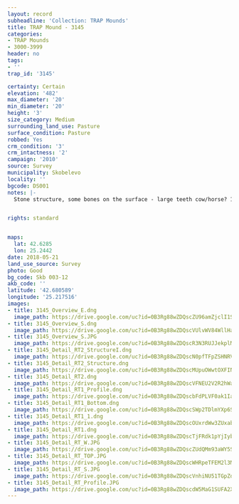 ```yaml
---
layout: record
subheadline: 'Collection: TRAP Mounds'
title: TRAP Mound - 3145
categories:
- TRAP Mounds
- 3000-3999
header: no
tags:
- ''
trap_id: '3145'

certainty: Certain
elevation: '482'
max_diameter: '20'
min_diameter: '20'
height: '3'
size_category: Medium
surrounding_land_use: Pasture
surface_condition: Pasture
robbed: Yes
crm_condition: '3'
crm_intactness: '2'
campaign: '2010'
source: Survey
municipality: Skobelevo
locality: ''
bgcode: DS001
notes: |-
  Stone structure, some bones on the surface - large teeth cow/horse? 1 huge fresh trench on the top, 4x3, 2m deep/in 2011 another fresh robbers' trench.


rights: standard


maps:
  lat: 42.6285
  lon: 25.2442
date: 2018-05-21
land_use_source: Survey
photo: Good
bg_code: Skb 003-12
akb_code: ''
latitude: '42.680589'
longitude: '25.217516'
images:
- title: 3145_Overview_E.dng
  image_path: https://drive.google.com/uc?id=0B3Rg88wZDQscZU96amZjclI1SDA
- title: 3145_Overview_S.dng
  image_path: https://drive.google.com/uc?id=0B3Rg88wZDQscVUlvWV84WllHa2s
- title: 3145_Overview_S.JPG
  image_path: https://drive.google.com/uc?id=0B3Rg88wZDQscR3N3RUJJekplMEE
- title: 3145_Detail_RT2_StructureI.dng
  image_path: https://drive.google.com/uc?id=0B3Rg88wZDQscN0pfTFpZSHNRVlk
- title: 3145_Detail_RT2_Structure.dng
  image_path: https://drive.google.com/uc?id=0B3Rg88wZDQscMUpuOWwtOXFINkU
- title: 3145_Detail_RT2.dng
  image_path: https://drive.google.com/uc?id=0B3Rg88wZDQscVFNEU2V2R2hWakU
- title: 3145_Detail_RT1_Profile.dng
  image_path: https://drive.google.com/uc?id=0B3Rg88wZDQscbFdPLVF0ak1Ia1E
- title: 3145_Detail_RT1_Bottom.dng
  image_path: https://drive.google.com/uc?id=0B3Rg88wZDQscSWp2TDlmYXp6S0E
- title: 3145_Detail_RT1_1.dng
  image_path: https://drive.google.com/uc?id=0B3Rg88wZDQscOUxrdWw3ZUxabWc
- title: 3145_Detail_RT1.dng
  image_path: https://drive.google.com/uc?id=0B3Rg88wZDQscTjFRdk1pYjIybm8
- title: 3145_Detail_RT_W.JPG
  image_path: https://drive.google.com/uc?id=0B3Rg88wZDQscZUdQMm93aWY5Smc
- title: 3145_Detail_RT_TOP.JPG
  image_path: https://drive.google.com/uc?id=0B3Rg88wZDQscWHRpeTFEM2l3MzA
- title: 3145_Detail_RT_S.JPG
  image_path: https://drive.google.com/uc?id=0B3Rg88wZDQscVnhiNU51TGpZdmM
- title: 3145_Detail_RT_Profile.JPG
  image_path: https://drive.google.com/uc?id=0B3Rg88wZDQscdW5MaG1SUFA2X2c
---
```

